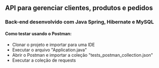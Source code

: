 ## API para gerenciar clientes, produtos e pedidos
### Back-end desenvolvido com Java Spring, Hibernate e MySQL

#### Como testar usando o Postman:
* Clonar o projeto e importar para uma IDE
* Executar o arquivo "Application.java"
* Abrir o Postman e importar a coleção "tests_postman_collection.json"
* Executar a coleção de requests


